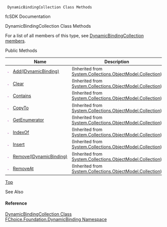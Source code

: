 ﻿     DynamicBindingCollection Class Methods                                                   

fcSDK Documentation

DynamicBindingCollection Class Methods

For a list of all members of this type, see [DynamicBindingCollection members](fcSDK~FChoice.Foundation.DynamicBinding.DynamicBindingCollection_members.md).

Public Methods

|   | Name | Description |
| --- | --- | --- |
| ![Public Method](dotnetimages/publicMethod.png) | [Add(IDynamicBinding)](#) | (Inherited from [System.Collections.ObjectModel.Collection<IDynamicBinding>](#)) |
| ![Public Method](dotnetimages/publicMethod.png) | [Clear](#) | (Inherited from [System.Collections.ObjectModel.Collection<IDynamicBinding>](#)) |
| ![Public Method](dotnetimages/publicMethod.png) | [Contains](#) | (Inherited from [System.Collections.ObjectModel.Collection<IDynamicBinding>](#)) |
| ![Public Method](dotnetimages/publicMethod.png) | [CopyTo](#) | (Inherited from [System.Collections.ObjectModel.Collection<IDynamicBinding>](#)) |
| ![Public Method](dotnetimages/publicMethod.png) | [GetEnumerator](#) | (Inherited from [System.Collections.ObjectModel.Collection<IDynamicBinding>](#)) |
| ![Public Method](dotnetimages/publicMethod.png) | [IndexOf](#) | (Inherited from [System.Collections.ObjectModel.Collection<IDynamicBinding>](#)) |
| ![Public Method](dotnetimages/publicMethod.png) | [Insert](#) | (Inherited from [System.Collections.ObjectModel.Collection<IDynamicBinding>](#)) |
| ![Public Method](dotnetimages/publicMethod.png) | [Remove(IDynamicBinding)](#) | (Inherited from [System.Collections.ObjectModel.Collection<IDynamicBinding>](#)) |
| ![Public Method](dotnetimages/publicMethod.png) | [RemoveAt](#) | (Inherited from [System.Collections.ObjectModel.Collection<IDynamicBinding>](#)) |

[Top](#top)

See Also

#### Reference

[DynamicBindingCollection Class](fcSDK~FChoice.Foundation.DynamicBinding.DynamicBindingCollection.md)  
[FChoice.Foundation.DynamicBinding Namespace](fcSDK~FChoice.Foundation.DynamicBinding_namespace.md)